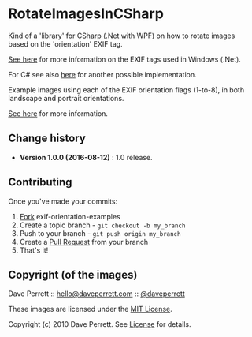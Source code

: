 RotateImagesInCSharp
===============

Kind of a 'library' for CSharp (.Net with WPF) on how to rotate images based on the 'orientation' EXIF tag.

[See here](https://msdn.microsoft.com/en-us/library/windows/desktop/ms534418(v=vs.85).aspx) for more information on the EXIF tags used in Windows (.Net).

For C# see also [here](https://github.com/SeppPenner/AutoImageTurner) for another possible implementation.

Example images using each of the EXIF orientation flags (1-to-8), in both landscape and portrait orientations.

[See here](http://www.daveperrett.com/articles/2012/07/28/exif-orientation-handling-is-a-ghetto/) for more information.

Change history
--------------

* **Version 1.0.0 (2016-08-12)** : 1.0 release.

Contributing
------------

Once you've made your commits:

1. [Fork](http://help.github.com/fork-a-repo/) exif-orientation-examples
2. Create a topic branch - `git checkout -b my_branch`
3. Push to your branch - `git push origin my_branch`
4. Create a [Pull Request](http://help.github.com/pull-requests/) from your branch
5. That's it!

Copyright (of the images)
-------------------------

Dave Perrett :: hello@daveperrett.com :: [@daveperrett](http://twitter.com/daveperrett)

These images are licensed under the [MIT License](http://opensource.org/licenses/MIT).

Copyright (c) 2010 Dave Perrett. See [License](https://github.com/recurser/exif-orientation-examples/blob/master/LICENSE) for details.
